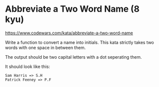 # Abbreviate a Two Word Name (8 kyu)

https://www.codewars.com/kata/abbreviate-a-two-word-name

Write a function to convert a name into initials. This kata strictly takes two words with one space in between them.

The output should be two capital letters with a dot seperating them.

It should look like this:

```
Sam Harris => S.H
Patrick Feeney => P.F
```
